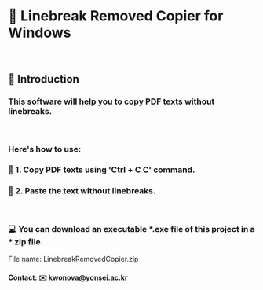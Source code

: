 
# 🎸 Linebreak Removed Copier for Windows
<br>

##  📝 Introduction

###  This software will help you to copy PDF texts without linebreaks. 
<br>

### Here's how to use:
### 🌠 1. Copy PDF texts using 'Ctrl + C C' command.

### 🌠 2. Paste the text without linebreaks.
<br>


### 💻 You can download an executable *.exe file of this project in a *.zip file.
File name: LinebreakRemovedCopier.zip
<br>

#### Contact: ✉️ kwonova@yonsei.ac.kr
